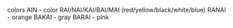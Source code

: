 colors
AIN - color
RAI/NAI/KAI/BAI/MAI  (red/yellow/black/white/blue)
RANAI - orange
BAKAI - gray
BARAI - pink